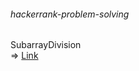 ###### hackerrank-problem-solving

SubarrayDivision   
=> [Link](src/com/company/SubarrayDivision.java)